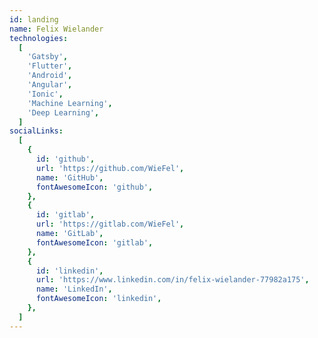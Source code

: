 ```yaml
---
id: landing
name: Felix Wielander
technologies:
  [
    'Gatsby',
    'Flutter',
    'Android',
    'Angular',
    'Ionic',
    'Machine Learning',
    'Deep Learning',
  ]
socialLinks:
  [
    {
      id: 'github',
      url: 'https://github.com/WieFel',
      name: 'GitHub',
      fontAwesomeIcon: 'github',
    },
    {
      id: 'gitlab',
      url: 'https://gitlab.com/WieFel',
      name: 'GitLab',
      fontAwesomeIcon: 'gitlab',
    },
    {
      id: 'linkedin',
      url: 'https://www.linkedin.com/in/felix-wielander-77982a175',
      name: 'LinkedIn',
      fontAwesomeIcon: 'linkedin',
    },
  ]
---
```

